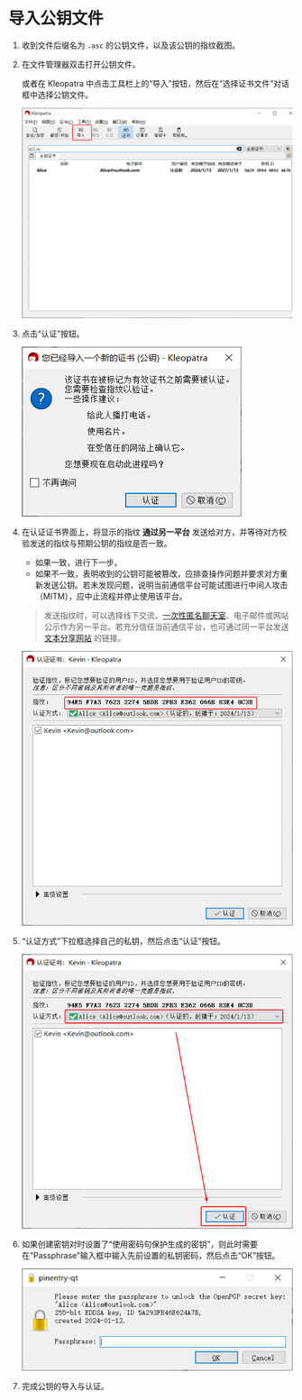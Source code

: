 # 导入公钥文件

1. 收到文件后缀名为 `.asc` 的公钥文件，以及该公钥的指纹截图。

2. 在文件管理器双击打开公钥文件。

    或者在 Kleopatra 中点击工具栏上的“导入”按钮，然后在“选择证书文件”对话框中选择公钥文件。

    ![导入公钥按钮](importing-public-key/importing-public-key-file-button.png)

3. 点击“认证”按钮。

    ![开始认证公钥](importing-public-key/starting-certifying.png)

4. 在认证证书界面上，将显示的指纹 **通过另一平台** 发送给对方，并等待对方校验发送的指纹与预期公钥的指纹是否一致。

    - 如果一致，进行下一步。
    - 如果不一致，表明收到的公钥可能被篡改，应排查操作问题并要求对方重新发送公钥。若未发现问题，说明当前通信平台可能试图进行中间人攻击（MITM），应中止流程并停止使用该平台。

    > 发送指纹时，可以选择线下交流、[一次性匿名聊天室](../communication-platform.md)、电子邮件或网站公示作为另一平台。若充分信任当前通信平台，也可通过同一平台发送 [文本分享网站](../pastebin.md) 的链接。

    ![检查指纹](importing-public-key/checking-fingerprint.png)

5. “认证方式”下拉框选择自己的私钥，然后点击“认证”按钮。

    ![认证公钥](importing-public-key/certifying.png)

6. 如果创建密钥对时设置了“使用密码句保护生成的密钥”，则此时需要在“Passphrase”输入框中输入先前设置的私钥密码，然后点击“OK”按钮。

    ![输入私钥密码](shared/entering-private-key-passphrase.png)

7. 完成公钥的导入与认证。